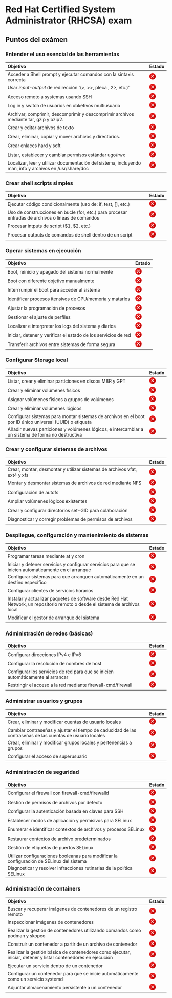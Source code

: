 # Red Hat Certified System Administrator (RHCSA) exam

## Puntos del exámen

### Entender el uso esencial de las herramientas

 | Objetivo | Estado |
 |:-------- |:------ |
 | Acceder a Shell prompt y ejecutar comandos con la sintaxis correcta | <img src="../../images/no_check.png" alt="image" width="20" height="auto"> |
 | Usar *input-output*  de redirección '(>, >>, pleca , 2>, etc.)' | <img src="../../images/no_check.png" alt="image" width="20" height="auto"> |
 | Acceso remoto a systemas usando SSH | <img src="../../images/no_check.png" alt="image" width="20" height="auto"> |
 | Log in y switch de usuarios en obketivos multiusuario | <img src="../../images/no_check.png" alt="image" width="20" height="auto"> |
 | Archivar, comprimir, descomprimir y descomprimir archivos mediante tar, gzip y bzip2. | <img src="../../images/no_check.png" alt="image" width="20" height="auto"> |
 | Crear y editar archivos de texto | <img src="../../images/no_check.png" alt="image" width="20" height="auto"> |
 | Crear, eliminar, copiar y mover archivos y directorios. | <img src="../../images/no_check.png" alt="image" width="20" height="auto"> |
 | Crear enlaces hard y soft | <img src="../../images/no_check.png" alt="image" width="20" height="auto"> |
 | Listar, establecer y cambiar permisos estándar ugo/rwx | <img src="../../images/no_check.png" alt="image" width="20" height="auto"> |
 | Localizar, leer y utilizar documentación del sistema, incluyendo man, info y archivos en /usr/share/doc | <img src="../../images/no_check.png" alt="image" width="20" height="auto"> |

### Crear shell scripts simples

 | Objetivo | Estado |
 |:-------- |:------ |
 | Ejecutar código condicionalmente (uso de: if, test, [], etc.) | <img src="../../images/no_check.png" alt="image" width="20" height="auto"> |
 | Uso de construcciones en bucle (for, etc.) para procesar entradas de archivos o líneas de comandos | <img src="../../images/no_check.png" alt="image" width="20" height="auto"> |
 | Procesar intputs de script ($1, $2, etc.) |<img src="../../images/no_check.png" alt="image" width="20" height="auto"> |
 | Procesar outputs de comandos de shell dentro de un script |<img src="../../images/no_check.png" alt="image" width="20" height="auto"> |

### Operar sistemas en ejecución

 | Objetivo | Estado |
 |:-------- |:------ |
 | Boot, reinicio y apagado del sistema normalmente |<img src="../../images/no_check.png" alt="image" width="20" height="auto"> |
 | Boot con diferente objetivo manualmente | <img src="../../images/no_check.png" alt="image" width="20" height="auto">|
 | Interrrumpir el boot para acceder al sistema  | <img src="../../images/no_check.png" alt="image" width="20" height="auto"> |
 | Identificar procesos itensivos de CPU/memoria y matarlos  |<img src="../../images/no_check.png" alt="image" width="20" height="auto"> |
 | Ajustar la programación de procesos | <img src="../../images/no_check.png" alt="image" width="20" height="auto"> | 
 | Gestionar el ajuste de perfiles | <img src="../../images/no_check.png" alt="image" width="20" height="auto"> | 
 | Localizar e interpretar los logs del sistema y diarios  |<img src="../../images/no_check.png" alt="image" width="20" height="auto"> |
 | Iniciar, detener y verificar el estado de los servicios de red  | <img src="../../images/no_check.png" alt="image" width="20" height="auto">|
 | Transferir archivos entre sistemas de forma segura | <img src="../../images/no_check.png" alt="image" width="20" height="auto"> | 

### Configurar Storage local

 | Objetivo | Estado |
 |:-------- |:------ |
 | Listar, crear y eliminar particiones en discos MBR y GPT | <img src="../../images/no_check.png" alt="image" width="20" height="auto"> |
 | Crear y eliminar volúmenes físicos | <img src="../../images/no_check.png" alt="image" width="20" height="auto"> |
 | Asignar volúmenes físicos a grupos de volúmenes | <img src="../../images/no_check.png" alt="image" width="20" height="auto"> |
 | Crear y eliminar volúmenes lógicos | <img src="../../images/no_check.png" alt="image" width="20" height="auto"> |
 | Configurar sistemas para montar sistemas de archivos en el boot por ID único universal (UUID) o etiqueta | <img src="../../images/no_check.png" alt="image" width="20" height="auto"> |
 | Añadir nuevas particiones y volúmenes lógicos, e intercambiar a un sistema de forma no destructiva | <img src="../../images/no_check.png" alt="image" width="20" height="auto"> |

### Crear y configurar sistemas de archivos

 | Objetivo | Estado |
 |:-------- |:------ |
 | Crear, montar, desmontar y utilizar sistemas de archivos vfat, ext4 y xfs | <img src="../../images/no_check.png" alt="image" width="20" height="auto"> |
 | Montar y desmontar sistemas de archivos de red mediante NFS | <img src="../../images/no_check.png" alt="image" width="20" height="auto"> |
 | Configuración de autofs | <img src="../../images/no_check.png" alt="image" width="20" height="auto"> |
 | Ampliar volúmenes lógicos existentes | <img src="../../images/no_check.png" alt="image" width="20" height="auto"> |
 | Crear y configurar directorios set-GID para colaboración | <img src="../../images/no_check.png" alt="image" width="20" height="auto"> |
 | Diagnosticar y corregir problemas de permisos de archivos | <img src="../../images/no_check.png" alt="image" width="20" height="auto"> |

### Despliegue, configuración y mantenimiento de sistemas

 | Objetivo | Estado |
 |:-------- |:------ |
 | Programar tareas mediante at y cron | <img src="../../images/no_check.png" alt="image" width="20" height="auto"> |
 |  Iniciar y detener servicios y configurar servicios para que se inicien automáticamente en el arranque | <img src="../../images/no_check.png" alt="image" width="20" height="auto"> |
 |  Configurar sistemas para que arranquen automáticamente en un destino específico | <img src="../../images/no_check.png" alt="image" width="20" height="auto"> |
 |  Configurar clientes de servicios horarios | <img src="../../images/no_check.png" alt="image" width="20" height="auto"> |
 |  Instalar y actualizar paquetes de software desde Red Hat Network, un repositorio remoto o desde el sistema de archivos local | <img src="../../images/no_check.png" alt="image" width="20" height="auto"> |
 |  Modificar el gestor de arranque del sistema | <img src="../../images/no_check.png" alt="image" width="20" height="auto"> |

### Administración de redes (básicas)

 | Objetivo | Estado |
 |:-------- |:------ |
 | Configurar direcciones IPv4 e IPv6 | <img src="../../images/no_check.png" alt="image" width="20" height="auto"> |
 | Configurar la resolución de nombres de host | <img src="../../images/no_check.png" alt="image" width="20" height="auto"> |
 | Configurar los servicios de red para que se inicien automáticamente al arrancar | <img src="../../images/no_check.png" alt="image" width="20" height="auto"> |
 | Restringir el acceso a la red mediante firewall-cmd/firewall | <img src="../../images/no_check.png" alt="image" width="20" height="auto"> |

### Administrar usuarios y grupos

 | Objetivo | Estado |
 |:-------- |:------ |
 | Crear, eliminar y modificar cuentas de usuario locales | <img src="../../images/no_check.png" alt="image" width="20" height="auto"> |
 | Cambiar contraseñas y ajustar el tiempo de caducidad de las contraseñas de las cuentas de usuario locales | <img src="../../images/no_check.png" alt="image" width="20" height="auto"> |
 | Crear, eliminar y modificar grupos locales y pertenencias a grupos | <img src="../../images/no_check.png" alt="image" width="20" height="auto"> |
 | Configurar el acceso de superusuario | <img src="../../images/no_check.png" alt="image" width="20" height="auto"> |

### Administración de seguridad

 | Objetivo | Estado |
 |:-------- |:------ |
 | Configurar el firewall con firewall-cmd/firewalld | <img src="../../images/no_check.png" alt="image" width="20" height="auto"> |
 | Gestión de permisos de archivos por defecto | <img src="../../images/no_check.png" alt="image" width="20" height="auto"> |
 | Configurar la autenticación basada en claves para SSH | <img src="../../images/no_check.png" alt="image" width="20" height="auto"> |
 | Establecer modos de aplicación y permisivos para SELinux | <img src="../../images/no_check.png" alt="image" width="20" height="auto"> |
 | Enumerar e identificar contextos de archivos y procesos SELinux | <img src="../../images/no_check.png" alt="image" width="20" height="auto"> |
 | Restaurar contextos de archivo predeterminados | <img src="../../images/no_check.png" alt="image" width="20" height="auto"> |
 | Gestión de etiquetas de puertos SELinux | <img src="../../images/no_check.png" alt="image" width="20" height="auto"> |
 | Utilizar configuraciones booleanas para modificar la configuración de SELinux del sistema | <img src="../../images/no_check.png" alt="image" width="20" height="auto"> |
 | Diagnosticar y resolver infracciones rutinarias de la política SELinux | <img src="../../images/no_check.png" alt="image" width="20" height="auto"> |

### Administración de containers

 | Objetivo | Estado |
 |:-------- |:------ |
 | Buscar y recuperar imágenes de contenedores de un registro remoto | <img src="../../images/no_check.png" alt="image" width="20" height="auto"> |
 | Inspeccionar imágenes de contenedores | <img src="../../images/no_check.png" alt="image" width="20" height="auto"> |
 | Realizar la gestión de contenedores utilizando comandos como podman y skopeo | <img src="../../images/no_check.png" alt="image" width="20" height="auto"> |
 | Construir un contenedor a partir de un archivo de contenedor | <img src="../../images/no_check.png" alt="image" width="20" height="auto"> |
 | Realizar la gestión básica de contenedores como ejecutar, iniciar, detener y listar contenedores en ejecución | <img src="../../images/no_check.png" alt="image" width="20" height="auto"> |
 | Ejecutar un servicio dentro de un contenedor | <img src="../../images/no_check.png" alt="image" width="20" height="auto"> |
 | Configurar un contenedor para que se inicie automáticamente como un servicio systemd | <img src="../../images/no_check.png" alt="image" width="20" height="auto"> |
 | Adjuntar almacenamiento persistente a un contenedor | <img src="../../images/no_check.png" alt="image" width="20" height="auto"> |



 